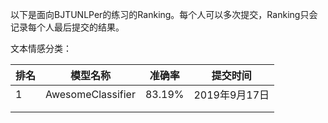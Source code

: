 以下是面向BJTUNLPer的练习的Ranking。每个人可以多次提交，Ranking只会记录每个人最后提交的结果。

文本情感分类：

| 排名 | 模型名称          | 准确率 | 提交时间      |
| ---- | ----------------- | ------ | ------------- |
| 1    | AwesomeClassifier | 83.19% | 2019年9月17日 |
|      |                   |        |               |
|      |                   |        |               |

